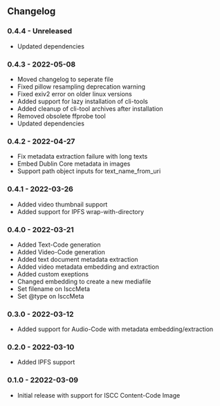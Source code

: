 ## Changelog

### 0.4.4 - Unreleased
- Updated dependencies

### 0.4.3 - 2022-05-08
- Moved changelog to seperate file
- Fixed pillow resampling deprecation warning
- Fixed exiv2 error on older linux versions
- Added support for lazy installation of cli-tools
- Added cleanup of cli-tool archives after installation
- Removed obsolete ffprobe tool
- Updated dependencies

### 0.4.2 - 2022-04-27
- Fix metadata extraction failure with long texts
- Embed Dublin Core metadata in images
- Support path object inputs for text_name_from_uri

### 0.4.1 - 2022-03-26
- Added video thumbnail support
- Added support for IPFS wrap-with-directory

### 0.4.0 - 2022-03-21
- Added Text-Code generation
- Added Video-Code generation
- Added text document metadata extraction
- Added video metadata embedding and extraction
- Added custom exeptions
- Changed embedding to create a new mediafile
- Set filename on IsccMeta
- Set @type on IsccMeta

### 0.3.0 - 2022-03-12
- Added support for Audio-Code with metadata embedding/extraction

### 0.2.0 - 2022-03-10
- Added IPFS support

### 0.1.0 - 22022-03-09
- Initial release with support for ISCC Content-Code Image
